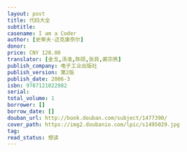 ```yaml
---
layout: post
title: 代码大全
subtitle: 
casename: I am a Coder
author: [史蒂夫·迈克康奈尔]
donor: 
price: CNY 128.00
translator: [金戈,汤凌,陈硕,张菲,裘宗燕]
publish_company: 电子工业出版社
publish_version: 第2版
publish_date: 2006-3
isbn: 9787121022982
serial: 
total_volume: 1
borrower: []
borrow_date: []
douban_url: http://book.douban.com/subject/1477390/
cover_path: https://img2.doubanio.com/lpic/s1495029.jpg
tag: 
read_status: 想读
---
```

